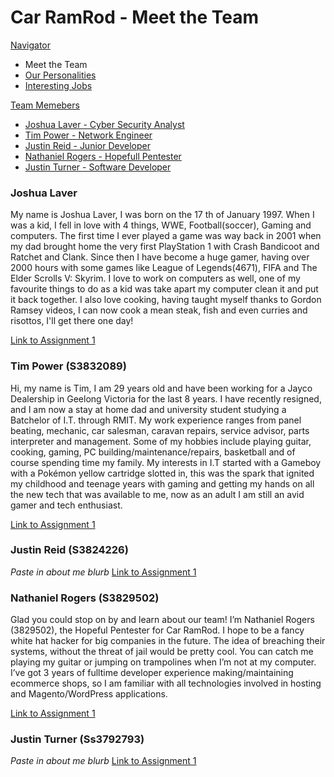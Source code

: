 # Car RamRod - Meet the Team

<style type="text/css">
img[src*="#face"] {
   width:25%;
   float:right;
   margin:10px;
}

<!-- Styling in Markdown is essentially non-existent. Use inline style tags to customise the page further, or create 
a custom jekyll theme. -->
</style>

[Navigator](./README.md)
- Meet the Team
- [Our Personalities](./personalities.md)
- [Interesting Jobs](./jobs.md)

[Team Memebers](#)
- [Joshua Laver - Cyber Security Analyst](#joshualaver)
- [Tim Power - Network Engineer](#timpower)
- [Justin Reid - Junior Developer](#justinreid)
- [Nathaniel Rogers - Hopefull Pentester](#nathanielrogers)
- [Justin Turner - Software Developer](#justinturner)

### Joshua Laver
My name is Joshua Laver, I was born on the 17 th of January 1997. When I was a kid, I fell in love with 4 things, WWE, Football(soccer), Gaming and computers. The first time I ever played a game was way back in 2001 when my dad brought home the very first PlayStation 1 with Crash Bandicoot and Ratchet and Clank. Since then I have become a huge gamer, having over 2000 hours with some games like League of Legends(4671), FIFA and The Elder Scrolls V: Skyrim. I love to work on computers as well, one of my favourite things to do as a kid was take apart my computer clean it and put it back together. I also love cooking, having taught myself thanks to Gordon Ramsey videos, I can now cook a mean steak, fish and even curries and risottos, I'll get there one day!

[Link to Assignment 1](https://lavren55.github.io/index.html)

### Tim Power (S3832089)
Hi, my name is Tim, I am 29 years old and have been working for a Jayco Dealership in
Geelong Victoria for the last 8 years. I have recently resigned, and I am now a stay at home
dad and university student studying a Batchelor of I.T. through RMIT.
My work experience ranges from panel beating, mechanic, car salesman, caravan repairs,
service advisor, parts interpreter and management.
Some of my hobbies include playing guitar, cooking, gaming, PC
building/maintenance/repairs, basketball and of course spending time my family.
My interests in I.T started with a Gameboy with a Pokémon yellow cartridge slotted in, this
was the spark that ignited my childhood and teenage years with gaming and getting my
hands on all the new tech that was available to me, now as an adult I am still an avid gamer
and tech enthusiast.

[Link to Assignment 1](https://timpower90.github.io)

### Justin Reid (S3824226)
*Paste in about me blurb*
[Link to Assignment 1](https://jayarghargh.github.io/)

### Nathaniel Rogers (S3829502)
Glad you could stop on by and learn about our team! I’m Nathaniel Rogers (3829502), the Hopeful Pentester for Car RamRod. I hope to be a fancy white hat hacker for big companies in the future. The idea of breaching their systems, without the threat of jail would be pretty cool. You can catch me playing my guitar or jumping on trampolines when I’m not at my computer. I’ve got 3 years of fulltime developer experience making/maintaining ecommerce shops, so I am familiar with all technologies involved in hosting and Magento/WordPress applications.

[Link to Assignment 1](https://pivitparkour94.github.io/rmit-intro2it-a1/)

### Justin Turner (Ss3792793)
*Paste in about me blurb*
[Link to Assignment 1](https://jtcodegod.github.io/)



